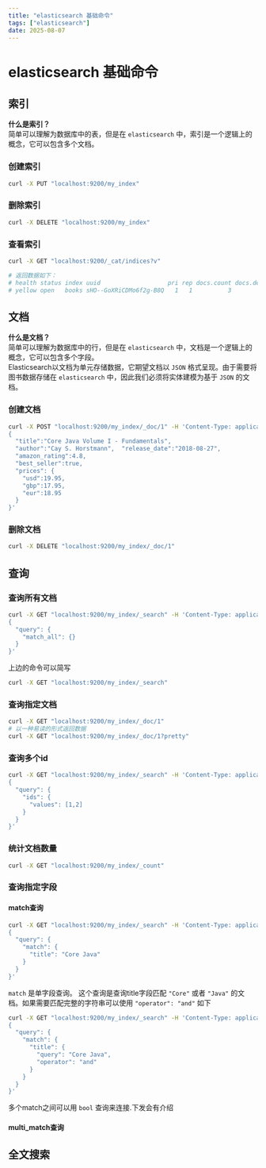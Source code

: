```yaml
---
title: "elasticsearch 基础命令"
tags: ["elasticsearch"]
date: 2025-08-07
---
```

# elasticsearch 基础命令

## 索引

**什么是索引？**    
简单可以理解为数据库中的表，但是在 `elasticsearch` 中，索引是一个逻辑上的概念，它可以包含多个文档。  

### 创建索引

```bash
curl -X PUT "localhost:9200/my_index"
```

### 删除索引

```bash
curl -X DELETE "localhost:9200/my_index"
```

### 查看索引

```bash
curl -X GET "localhost:9200/_cat/indices?v"

# 返回数据如下：
# health status index uuid                   pri rep docs.count docs.deleted store.size pri.store.size
# yellow open   books sHO--GoXRiCDMo6f2g-B8Q   1   1          3            0     14.4kb         14.4kb
```

## 文档

**什么是文档？**  
简单可以理解为数据库中的行，但是在 `elasticsearch` 中，文档是一个逻辑上的概念，它可以包含多个字段。    
Elasticsearch以文档为单元存储数据，它期望文档以 `JSON` 格式呈现。由于需要将图书数据存储在 `elasticsearch` 中，因此我们必须将实体建模为基于 `JSON` 的文档。  
### 创建文档

```bash
curl -X POST "localhost:9200/my_index/_doc/1" -H 'Content-Type: application/json' -d '
{
  "title":"Core Java Volume I - Fundamentals",
  "author":"Cay S. Horstmann",  "release_date":"2018-08-27", 
  "amazon_rating":4.8,
  "best_seller":true,
  "prices": {
    "usd":19.95,
    "gbp":17.95,
    "eur":18.95
  }
}'
```
### 删除文档
```bash
curl -X DELETE "localhost:9200/my_index/_doc/1"
```


## 查询

### 查询所有文档
```bash
curl -X GET "localhost:9200/my_index/_search" -H 'Content-Type: application/json' -d '
{
  "query": {
    "match_all": {}
  }
}'
```
上边的命令可以简写
```bash
curl -X GET "localhost:9200/my_index/_search"
```
### 查询指定文档
```bash
curl -X GET "localhost:9200/my_index/_doc/1"
# 以一种易读的形式返回数据
curl -X GET "localhost:9200/my_index/_doc/1?pretty"
```

### 查询多个id
```bash
curl -X GET "localhost:9200/my_index/_search" -H 'Content-Type: application/json' -d '
{
  "query": {
    "ids": {
      "values": [1,2]
    }
  }
}'
```
### 统计文档数量
```bash
curl -X GET "localhost:9200/my_index/_count"
```

### 查询指定字段
#### match查询
```bash
curl -X GET "localhost:9200/my_index/_search" -H 'Content-Type: application/json' -d '
{
  "query": {
    "match": {
      "title": "Core Java"
    }
  }
}'
```
`match` 是单字段查询。 这个查询是查询title字段匹配 `"Core"` 或者 `"Java"` 的文档。如果需要匹配完整的字符串可以使用 `"operator": "and"` 如下 

```bash
curl -X GET "localhost:9200/my_index/_search" -H 'Content-Type: application/json' -d '
{
  "query": {
    "match": {
      "title": {
        "query": "Core Java",
        "operator": "and"
      }
    }
  }
}'
```
多个match之间可以用 `bool` 查询来连接.下发会有介绍
#### multi_match查询


## 全文搜索
